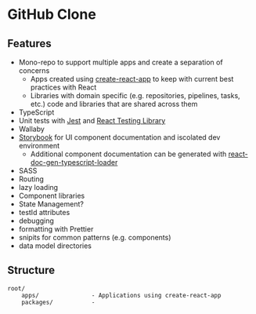 # GitHub Clone

## Features

- Mono-repo to support multiple apps and create a separation of concerns
  - Apps created using [create-react-app](https://reactjs.org/docs/create-a-new-react-app.html) to keep with current best practices with React
  - Libraries with domain specific (e.g. repositories, pipelines, tasks, etc.) code and libraries that are shared across them
- TypeScript
- Unit tests with [Jest](https://jestjs.io/) and [React Testing Library](https://testing-library.com/docs/react-testing-library/intro)
- Wallaby
- [Storybook](https://storybook.js.org/) for UI component documentation and iscolated dev environment
  - Additional component documentation can be generated with [react-doc-gen-typescript-loader](https://github.com/strothj/react-docgen-typescript-loader)
- SASS
- Routing
- lazy loading
- Component libraries
- State Management?
- testId attributes
- debugging
- formatting with Prettier
- snipits for common patterns (e.g. components)
- data model directories

## Structure

```
root/
    apps/               - Applications using create-react-app
    packages/           -

```
